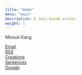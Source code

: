 ```yaml
---
title: "Home"
menu: "main"
description: A Jeju-based writer.
weight: 1
---
```

<style>
li {
  list-style: none;
}

ul {
  padding: 0;
}
</style>

Minsuk Kang

<ul>
<li><a href="https://letterbird.co/kang">Email</a></li>
<li>   <a href="https://kangminsuk.com/blog/index.xml">RSS</a></li>
<li>    <a href="https://kangminsuk.com/my-apps/">Creations</a></li>
<li>     <a href="https://kangminsuk.com/sentences/">Sentences</a></li>
<li>      <a href="https://ko-fi.com/kangminsuk">Donate</a></li>
</ul>